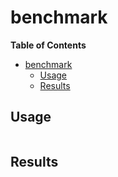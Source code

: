 # benchmark


**Table of Contents**

- [benchmark](#benchmark)
  - [Usage](#usage)
  - [Results](#results)

## Usage

```console

```

## Results

